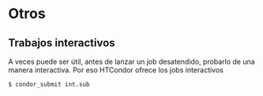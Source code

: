 # Otros

## Trabajos interactivos
A veces puede ser útil, antes de lanzar un job desatendido, probarlo de una 
manera interactiva. Por eso HTCondor ofrece los jobs interactivos

```
$ condor_submit int.sub
```
